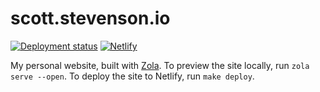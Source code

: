# scott.stevenson.io

[![Deployment status](https://github.com/srstevenson/scott.stevenson.io/workflows/Deployment/badge.svg)](https://github.com/srstevenson/scott.stevenson.io/actions)
[![Netlify](https://img.shields.io/netlify/76a1ced8-cc6d-4f1a-bda1-eb1907882fb2?label=Netlify)](https://scott.stevenson.io)

My personal website, built with [Zola](https://www.getzola.org/). To preview the
site locally, run `zola serve --open`. To deploy the site to Netlify, run
`make deploy`.
